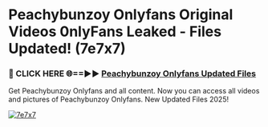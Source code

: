 # Peachybunzoy Onlyfans Original Videos 0nlyFans Leaked - Files Updated! (7e7x7)

<h3>🔴 CLICK HERE 🌐==►► <a href="https://tinyurl.com/ehrbuxhb" rel="nofollow">Peachybunzoy Onlyfans Updated Files</a></h3>

Get Peachybunzoy Onlyfans and all content. Now you can access all videos and pictures of Peachybunzoy Onlyfans. New Updated Files 2025!

[![7e7x7](https://i.imgur.com/lVYEuWS.gif)](https://tinyurl.com/ehrbuxhb)
